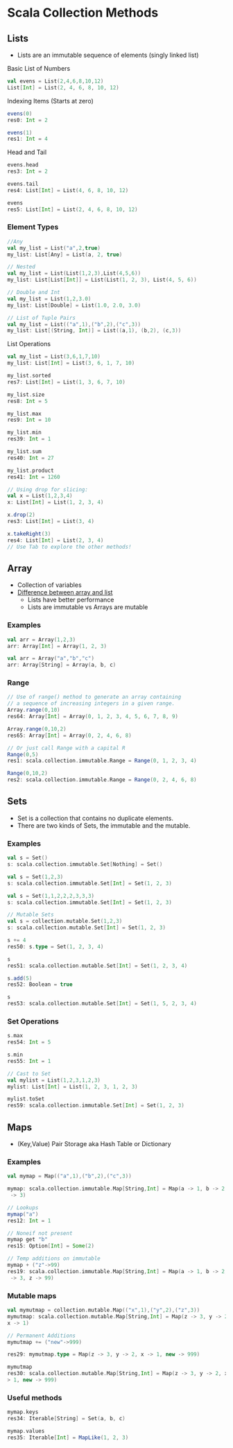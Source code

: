 # Scala Collection Methods

## Lists

* Lists are an immutable sequence of elements (singly linked list)

Basic List of Numbers

```scala
val evens = List(2,4,6,8,10,12)
List[Int] = List(2, 4, 6, 8, 10, 12)
```

Indexing Items (Starts at zero)

```scala
evens(0)
res0: Int = 2

evens(1)
res1: Int = 4
```

Head and Tail

```scala
evens.head
res3: Int = 2

evens.tail
res4: List[Int] = List(4, 6, 8, 10, 12)

evens
res5: List[Int] = List(2, 4, 6, 8, 10, 12)
```

### Element Types

```scala
//Any
val my_list = List("a",2,true)
my_list: List[Any] = List(a, 2, true)

// Nested
val my_list = List(List(1,2,3),List(4,5,6))
my_list: List[List[Int]] = List(List(1, 2, 3), List(4, 5, 6))

// Double and Int
val my_list = List(1,2,3.0)
my_list: List[Double] = List(1.0, 2.0, 3.0)

// List of Tuple Pairs
val my_list = List(("a",1),("b",2),("c",3))
my_list: List[(String, Int)] = List((a,1), (b,2), (c,3))
```

List Operations

```scala
val my_list = List(3,6,1,7,10)
my_list: List[Int] = List(3, 6, 1, 7, 10)

my_list.sorted
res7: List[Int] = List(1, 3, 6, 7, 10)

my_list.size
res8: Int = 5

my_list.max
res9: Int = 10

my_list.min
res39: Int = 1

my_list.sum
res40: Int = 27

my_list.product
res41: Int = 1260

// Using drop for slicing:
val x = List(1,2,3,4)
x: List[Int] = List(1, 2, 3, 4)

x.drop(2)
res3: List[Int] = List(3, 4)

x.takeRight(3)
res4: List[Int] = List(2, 3, 4)
// Use Tab to explore the other methods!
```

## Array

* Collection of variables
* [Difference between array and list](http://stackoverflow.com/questions/2712877/difference-between-array-and-list-in-scala)
  * Lists have better performance
  * Lists are immutable vs Arrays are mutable

### Examples

```scala
val arr = Array(1,2,3)
arr: Array[Int] = Array(1, 2, 3)

val arr = Array("a","b","c")
arr: Array[String] = Array(a, b, c)
```

### Range

```scala
// Use of range() method to generate an array containing
// a sequence of increasing integers in a given range.
Array.range(0,10)
res64: Array[Int] = Array(0, 1, 2, 3, 4, 5, 6, 7, 8, 9)

Array.range(0,10,2)
res65: Array[Int] = Array(0, 2, 4, 6, 8)

// Or just call Range with a capital R
Range(0,5)
res1: scala.collection.immutable.Range = Range(0, 1, 2, 3, 4)

Range(0,10,2)
res2: scala.collection.immutable.Range = Range(0, 2, 4, 6, 8)
```

## Sets

* Set is a collection that contains no duplicate elements.
* There are two kinds of Sets, the immutable and the mutable.

### Examples

```scala
val s = Set()
s: scala.collection.immutable.Set[Nothing] = Set()

val s = Set(1,2,3)
s: scala.collection.immutable.Set[Int] = Set(1, 2, 3)

val s = Set(1,1,2,2,2,3,3,3)
s: scala.collection.immutable.Set[Int] = Set(1, 2, 3)

// Mutable Sets
val s = collection.mutable.Set(1,2,3)
s: scala.collection.mutable.Set[Int] = Set(1, 2, 3)

s += 4
res50: s.type = Set(1, 2, 3, 4)

s
res51: scala.collection.mutable.Set[Int] = Set(1, 2, 3, 4)

s.add(5)
res52: Boolean = true

s
res53: scala.collection.mutable.Set[Int] = Set(1, 5, 2, 3, 4)
```

### Set Operations

```scala
s.max
res54: Int = 5

s.min
res55: Int = 1

// Cast to Set
val mylist = List(1,2,3,1,2,3)
mylist: List[Int] = List(1, 2, 3, 1, 2, 3)

mylist.toSet
res59: scala.collection.immutable.Set[Int] = Set(1, 2, 3)
```

## Maps

* (Key,Value) Pair Storage aka Hash Table or Dictionary

### Examples

```scala
val mymap = Map(("a",1),("b",2),("c",3))

mymap: scala.collection.immutable.Map[String,Int] = Map(a -> 1, b -> 2, c
 -> 3)

// Lookups
mymap("a")
res12: Int = 1

// Noneif not present
mymap get "b"
res15: Option[Int] = Some(2)

// Temp additions on immutable
mymap + ("z"->99)
res19: scala.collection.immutable.Map[String,Int] = Map(a -> 1, b -> 2, c
 -> 3, z -> 99)
```

### Mutable maps

```scala
val mymutmap = collection.mutable.Map(("x",1),("y",2),("z",3))
mymutmap: scala.collection.mutable.Map[String,Int] = Map(z -> 3, y -> 2,
x -> 1)

// Permanent Additions
mymutmap += ("new"->999)

res29: mymutmap.type = Map(z -> 3, y -> 2, x -> 1, new -> 999)

mymutmap
res30: scala.collection.mutable.Map[String,Int] = Map(z -> 3, y -> 2, x -
> 1, new -> 999)
```

### Useful methods

```scala
mymap.keys
res34: Iterable[String] = Set(a, b, c)

mymap.values
res35: Iterable[Int] = MapLike(1, 2, 3)
```